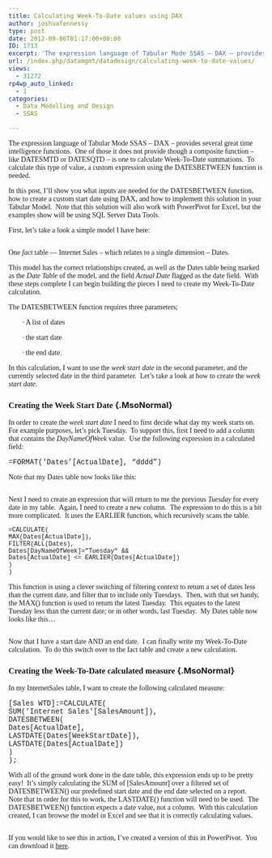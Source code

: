 ```yaml
---
title: Calculating Week-To-Date values using DAX
author: joshuafennessy
type: post
date: 2012-09-06T01:17:00+00:00
ID: 1713
excerpt: 'The expression language of Tabular Mode SSAS – DAX – provides several great time intelligence functions.  One of those it does not provide though a composite function – like DATESMTD or DATESQTD – is one to calculate Week-To-Date summations.  To calcula&hellip;'
url: /index.php/datamgmt/datadesign/calculating-week-to-date-values/
views:
  - 31272
rp4wp_auto_linked:
  - 1
categories:
  - Data Modelling and Design
  - SSAS

---
```

<p class="MsoNormal">
  <span style="font-family: verdana,geneva;">The expression language of Tabular Mode SSAS – DAX – provides several great time intelligence functions.  One of those it does not provide though a composite function – like DATESMTD or DATESQTD – is one to calculate Week-To-Date summations.  To calculate this type of value, a custom expression using the DATESBETWEEN function is needed.</span>
</p>

<p class="MsoNormal">
  <span style="font-family: verdana,geneva;">In this post, I’ll show you what inputs are needed for the DATESBETWEEN function, how to create a custom start date using DAX, and how to implement this solution in your Tabular Model.  Note that this solution will also work with PowerPivot for Excel, but the examples show will be using SQL Server Data Tools.</span>
</p>

<p class="MsoNormal">
  <span style="font-family: verdana,geneva;">First, let’s take a look a simple model I have here: </span>
</p>

<p class="MsoNormal">
  <span style="font-family: verdana,geneva;"><img src="/wp-content/uploads/users/joshuafennessy/1.png?mtime=1346900843&quot;><img alt=&quot;&quot; src=&quot;/wp-content/uploads/users/joshuafennessy/1.png" alt="" /><br /></span>
</p>

<p class="MsoNormal">
  <span style="font-family: verdana,geneva;"> </span>
</p>

<p class="MsoNormal">
  <span style="font-family: verdana,geneva;">One <em style="mso-bidi-font-style: normal;">fact</em> table — Internet Sales – which relates to a single dimension – Dates.</span>
</p>

<p class="MsoNormal">
  <span style="font-family: verdana,geneva;">This model has the correct relationships created, as well as the Dates table being marked as the <em style="mso-bidi-font-style: normal;">Date Table</em> of the model, and the field <em style="mso-bidi-font-style: normal;">Actual Date</em> flagged as the date field.  With these steps complete I can begin building the pieces I need to create my Week-To-Date calculation.</span>
</p>

<p class="MsoNormal">
  <span style="font-family: verdana,geneva;">The DATESBETWEEN function requires three parameters;</span>
</p>

<p class="MsoListParagraphCxSpMiddle" style="margin-left: 38.25pt; text-indent: -0.25in;">
  <span style="font-family: verdana,geneva;">·<span style="font-style: normal; font-variant: normal; font-weight: normal; font-size: 7pt; line-height: normal; font-size-adjust: none; font-stretch: normal;"> </span>A list of dates</span>
</p>

<p class="MsoListParagraphCxSpMiddle" style="margin-left: 38.25pt; text-indent: -0.25in;">
  <span style="font-family: verdana,geneva;">·<span style="font-style: normal; font-variant: normal; font-weight: normal; font-size: 7pt; line-height: normal; font-size-adjust: none; font-stretch: normal;"> </span>the start date</span>
</p>

<p class="MsoListParagraphCxSpLast" style="margin-left: 38.25pt; text-indent: -0.25in;">
  <span style="font-family: verdana,geneva;">·<span style="font-style: normal; font-variant: normal; font-weight: normal; font-size: 7pt; line-height: normal; font-size-adjust: none; font-stretch: normal;"> </span> the end date. </span>
</p>

<p class="MsoNormal">
  <span style="font-family: verdana,geneva;">In this calculation, I want to use the <em style="mso-bidi-font-style: normal;">week start date</em> in the second parameter, and the currently selected date in the third parameter.  Let’s take a look at how to create the <em style="mso-bidi-font-style: normal;">week start date</em>.</span>
</p>

### <span style="font-family: verdana,geneva;">Creating the Week Start Date</span> {.MsoNormal}

<p class="MsoNormal">
  <span style="font-family: verdana,geneva;">In order to create the <em style="mso-bidi-font-style: normal;">week start date</em> I need to first decide what day my week starts on.  For example purposes, let’s pick Tuesday.  To support this, first I need to add a column that contains the <em style="mso-bidi-font-style: normal;">DayNameOfWeek</em> value.  Use the following expression in a calculated field:<br /></span>
</p>

<p class="MsoNormal">
  <span style="font-family: courier new,courier;"> =FORMAT('Dates’[ActualDate], “dddd”)</span>
</p>

<p class="MsoNormal">
  <span style="font-family: verdana,geneva;">Note that my Dates table now looks like this:</span>
</p>

<p class="MsoNormal">
  <span style="font-family: verdana,geneva;"><img src="/wp-content/uploads/users/joshuafennessy/2.png" alt="" /><br /></span>
</p>

<p class="MsoNormal">
  <span style="font-family: verdana,geneva;"> </span>
</p>

<p class="MsoNormal">
  <span style="font-family: verdana,geneva;">Next I need to create an expression that will return to me the previous <em style="mso-bidi-font-style: normal;">Tuesday</em> for every date in my table.  Again, I need to create a new column.  The expression to do this is a bit more complicated.  It uses the EARLIER function, which recursively scans the table.</span>
</p>

<p class="MsoNormal">
  <span style="font-family: courier new,courier;"><span style="font-size: 9pt; line-height: 115%;">=CALCULATE(<br /> MAX(Dates[ActualDate]),<br /> FILTER(ALL(Dates), <br /> Dates[DayNameOfWeek]=”Tuesday” && <br /> Dates[ActualDate] <= EARLIER(Dates[ActualDate])<br /> )<br /> )</span></span>
</p>

<p class="MsoNormal">
  <span style="font-family: verdana,geneva;">This function is using a clever switching of filtering context to return a set of dates less than the current date, and filter that to include only Tuesdays.  Then, with that set handy, the MAX() function is used to return the latest Tuesday.  This equates to the latest Tuesday less than the current date; or in other words, last Tuesday.  My Dates table now looks like this…</span>
</p>

<p class="MsoNormal">
  <span style="font-family: verdana,geneva;"><img src="/wp-content/uploads/users/joshuafennessy/3.png" alt="" /><br /></span>
</p>

<p class="MsoNormal">
  <span style="font-family: verdana,geneva;"> </span>
</p>

<p class="MsoNormal">
  <span style="font-family: verdana,geneva;">Now that I have a start date AND an end date.  I can finally write my Week-To-Date calculation.  To do this switch over to the fact table and create a new calculation.</span>
</p>

### <span style="font-family: verdana,geneva;">Creating the Week-To-Date calculated measure</span> {.MsoNormal}

<p class="MsoNormal">
  <span style="font-family: verdana,geneva;">In my InternetSales table, I want to create the following calculated measure:</span>
</p>

<p class="MsoNormal">
  <span style="font-family: courier new,courier;">[Sales WTD]:=CALCULATE(</span><br /><span style="font-family: courier new,courier;"> SUM('Internet Sales'[SalesAmount]),                         <br /> DATESBETWEEN(          <br /> Dates[ActualDate],<br /> LASTDATE(Dates[WeekStartDate]), <br /> LASTDATE(Dates[ActualDate])</span><span style="font-family: courier new,courier;"><br /> )<br /> );</span>
</p>

<p class="MsoNormal">
  <span style="font-family: verdana,geneva;">With all of the ground work done in the date table, this expression ends up to be pretty easy!  It’s simply calculating the SUM of [SalesAmount] over a filtered set of DATESBETWEEN() our predefined start date and the end date selected on a report.  Note that in order for this to work, the LASTDATE() function will need to be used.  The DATESBETWEEN() function expects a date value, not a column.  With this calculation created, I can browse the model in Excel and see that it is correctly calculating values.</span>
</p>

<p class="MsoNormal">
  <span style="font-family: verdana,geneva;"><img src="/wp-content/uploads/users/joshuafennessy/4.png" alt="" /><br /></span>
</p>

<p class="MsoNormal">
  <span style="font-family: verdana,geneva;"> </span>
</p>

<p class="MsoNormal">
  <span style="font-family: verdana,geneva;"> </span>
</p>

<p class="MsoNormal">
  <span style="font-family: verdana,geneva;"> </span>
</p>

<p class="MsoNormal">
  <span style="font-family: verdana,geneva;">If you would like to see this in action, I’ve created a version of this in PowerPivot.  You can download it <a href="https://skydrive.live.com/redir?resid=B33397EE4D528C9A!9620" target="_blank">here</a>.</span>
</p>

<p class="MsoNormal">
  <span style="font-family: verdana,geneva;"> </span>
</p>